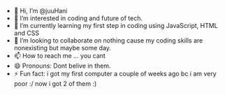 - 👋 Hi, I’m @juuHani
- 👀 I’m interested in coding and future of tech.
- 🌱 I’m currently learning my first step in coding using JavaScript, HTML and CSS
- 💞️ I’m looking to collaborate on nothing cause my coding skills are nonexisting but maybe some day.
- 📫 How to reach me ... you cant
- 😄 Pronouns: Dont belive in them.
- ⚡ Fun fact: i got my first computer a couple of weeks ago bc i am very poor :/ now i got 2 of them :) 

<!---
juuHani/juuHani is a ✨ special ✨ repository because its `README.md` (this file) appears on your GitHub profile.
You can click the Preview link to take a look at your changes.
--->
